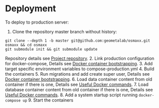 # Deployment

To deploy to production server:

1. Clone the repository master branch without history:

  ```shell
  git clone --depth 1 -b master git@github.com:geometalab/osmaxx.git osmaxx && cd osmaxx
  git submodule init && git submodule update
  ```
  Repository details see [Project repository](git-repository.md).
2. Link production configuration for docker-compose, Details see [Docker container bootstrapping](../README.md#initializationdocker-container-bootstrapping).
3. Add target specific environment variables to compose-production.yml
4. Build the containers
5. Run migrations and add create super user, Details see [Docker container bootstrapping](../README.md#initializationdocker-container-bootstrapping).
6. Load data container content from old container if there is one, Details see [Useful Docker commands](project-development-environment.md#useful-docker-commands).
7. Load database container content from old container if there is one, Details see [Useful Docker commands](project-development-environment.md#useful-docker-commands).
8. Add a system startup script running `docker-compose up`
9. Start the containers
